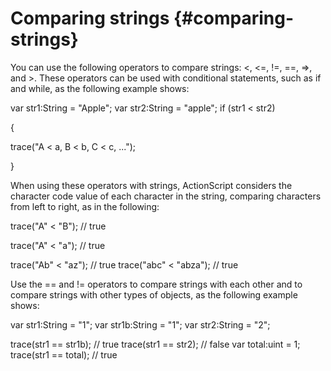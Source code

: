 # Comparing strings {#comparing-strings}

You can use the following operators to compare strings: &lt;, &lt;=, !=, ==, =&gt;, and &gt;. These operators can be used with conditional statements, such as if and while, as the following example shows:

var str1:String = &quot;Apple&quot;; var str2:String = &quot;apple&quot;; if (str1 &lt; str2)

{

trace(&quot;A &lt; a, B &lt; b, C &lt; c, ...&quot;);

}

When using these operators with strings, ActionScript considers the character code value of each character in the string, comparing characters from left to right, as in the following:

trace(&quot;A&quot; &lt; &quot;B&quot;); // true

trace(&quot;A&quot; &lt; &quot;a&quot;); // true

trace(&quot;Ab&quot; &lt; &quot;az&quot;); // true trace(&quot;abc&quot; &lt; &quot;abza&quot;); // true

Use the == and != operators to compare strings with each other and to compare strings with other types of objects, as the following example shows:

var str1:String = &quot;1&quot;; var str1b:String = &quot;1&quot;; var str2:String = &quot;2&quot;;

trace(str1 == str1b); // true trace(str1 == str2); // false var total:uint = 1; trace(str1 == total); // true
